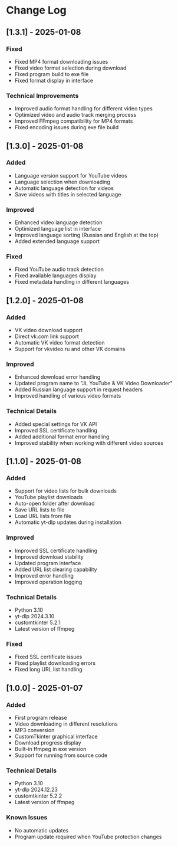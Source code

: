 # Change Log

## [1.3.1] - 2025-01-08

### Fixed
- Fixed MP4 format downloading issues
- Fixed video format selection during download
- Fixed program build to exe file
- Fixed format display in interface

### Technical Improvements
- Improved audio format handling for different video types
- Optimized video and audio track merging process
- Improved FFmpeg compatibility for MP4 formats
- Fixed encoding issues during exe file build

## [1.3.0] - 2025-01-08

### Added
- Language version support for YouTube videos
- Language selection when downloading
- Automatic language detection for videos
- Save videos with titles in selected language

### Improved
- Enhanced video language detection
- Optimized language list in interface
- Improved language sorting (Russian and English at the top)
- Added extended language support

### Fixed
- Fixed YouTube audio track detection
- Fixed available languages display
- Fixed metadata handling in different languages

## [1.2.0] - 2025-01-08

### Added
- VK video download support
- Direct vk.com link support
- Automatic VK video format detection
- Support for vkvideo.ru and other VK domains

### Improved
- Enhanced download error handling
- Updated program name to "JL YouTube & VK Video Downloader"
- Added Russian language support in request headers
- Improved handling of various video formats

### Technical Details
- Added special settings for VK API
- Improved SSL certificate handling
- Added additional format error handling
- Improved stability when working with different video sources

## [1.1.0] - 2025-01-08

### Added
- Support for video lists for bulk downloads
- YouTube playlist downloads
- Auto-open folder after download
- Save URL lists to file
- Load URL lists from file
- Automatic yt-dlp updates during installation

### Improved
- Improved SSL certificate handling
- Improved download stability
- Updated program interface
- Added URL list clearing capability
- Improved error handling
- Improved operation logging

### Technical Details
- Python 3.10
- yt-dlp 2024.3.10
- customtkinter 5.2.1
- Latest version of ffmpeg

### Fixed
- Fixed SSL certificate issues
- Fixed playlist downloading errors
- Fixed long URL list handling

## [1.0.0] - 2025-01-07

### Added
- First program release
- Video downloading in different resolutions
- MP3 conversion
- CustomTkinter graphical interface
- Download progress display
- Built-in ffmpeg in exe version
- Support for running from source code

### Technical Details
- Python 3.10
- yt-dlp 2024.12.23
- customtkinter 5.2.2
- Latest version of ffmpeg

### Known Issues
- No automatic updates
- Program update required when YouTube protection changes